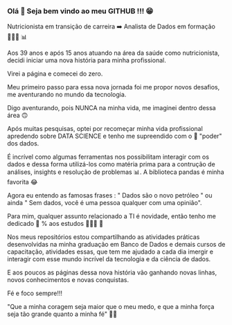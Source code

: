 ### Olá 👋 Seja bem vindo ao meu GITHUB !!! 😁

Nutricionista em transição de carreira ➡️ Analista de Dados em formação 👩🏻‍🎓 📊

Aos 39 anos e após 15 anos atuando na área da saúde como nutricionista, decidi iniciar uma nova história para minha profissional.

Virei a página e comecei do zero.

Meu primeiro passo para essa nova jornada foi me propor novos desafios, me aventurando no mundo da tecnologia.

Digo aventurando, pois NUNCA na minha vida, me imaginei dentro dessa área 🙃

Após muitas pesquisas, optei por recomeçar minha vida profissional apredendo sobre DATA SCIENCE e tenho me supreendido com o 💪 "poder" dos dados.

É incrível como algumas ferramentas nos possibilitam interagir com os dados e dessa forma utilizá-los como matéria prima para a contrução de análises, insights e resolução de problemas 📊. A biblioteca pandas é minha favorita 😂

Agora eu entendo as famosas frases : " Dados são o novo petróleo "  ou ainda " Sem dados, você é uma pessoa qualquer com uma opinião".
 
Para mim, qualquer assunto relacionado a TI é novidade, então tenho me dedicado 💯 % aos estudos 👩🏻‍💻 📖

Nos meus repositórios estou compartilhando as atividades práticas desenvolvidas na minha graduação em Banco de Dados e demais cursos de capacitação, atividades essas, que tem me ajudado a cada dia imergir e interagir com esse mundo incrível da tecnologia e da ciência de dados.

E aos poucos as páginas dessa nova história vão ganhando novas linhas, novos conhecimentos e novas conquistas.

Fé e foco sempre!!!

"Que a minha coragem seja maior que o meu medo, e que a minha força seja tão grande quanto a minha fé" 🙌🏻
